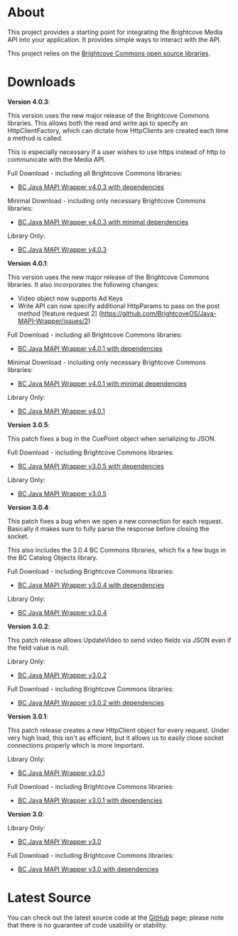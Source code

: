 About
=====

This project provides a starting point for integrating the Brightcove Media API into your application. It provides simple ways to interact with the API.

This project relies on the [Brightcove Commons open source libraries](https://github.com/BrightcoveOS/Java-Commons).

Downloads
=========

**Version 4.0.3**:

This version uses the new major release of the Brightcove Commons libraries.
This allows both the read and write api to specify an HttpClientFactory, which
can dictate how HttpClients are created each time a method is called.

This is especially necessary if a user wishes to use https instead of http to
communicate with the Media API.

Full Download - including all Brightcove Commons libraries:

- [BC Java MAPI Wrapper v4.0.3 with dependencies](https://github.com/downloads/BrightcoveOS/Java-MAPI-Wrapper/bc-java-mapi-wrapper-4.0.3.zip)

Minimal Download - including only necessary Brightcove Commons libraries:

- [BC Java MAPI Wrapper v4.0.3 with minimal dependencies](https://github.com/downloads/BrightcoveOS/Java-MAPI-Wrapper/bc-java-mapi-wrapper-minimal-4.0.3.zip)

Library Only:

- [BC Java MAPI Wrapper v4.0.3](https://github.com/downloads/BrightcoveOS/Java-MAPI-Wrapper/bc-java-mapi-wrapper-4.0.3.jar)

**Version 4.0.1**:

This version uses the new major release of the Brightcove Commons libraries.
It also incorporates the following changes:

- Video object now supports Ad Keys
- Write API can now specify additional HttpParams to pass on the post method [feature request 2] (https://github.com/BrightcoveOS/Java-MAPI-Wrapper/issues/2)

Full Download - including all Brightcove Commons libraries:

- [BC Java MAPI Wrapper v4.0.1 with dependencies](https://github.com/downloads/BrightcoveOS/Java-MAPI-Wrapper/bc-java-mapi-wrapper-4.0.1.zip)

Minimal Download - including only necessary Brightcove Commons libraries:

- [BC Java MAPI Wrapper v4.0.1 with minimal dependencies](https://github.com/downloads/BrightcoveOS/Java-MAPI-Wrapper/bc-java-mapi-wrapper-minimal-4.0.1.zip)

Library Only:

- [BC Java MAPI Wrapper v4.0.1](https://github.com/downloads/BrightcoveOS/Java-MAPI-Wrapper/bc-java-mapi-wrapper-4.0.1.jar)

**Version 3.0.5**:

This patch fixes a bug in the CuePoint object when serializing to JSON.

Full Download - including Brightcove Commons libraries:

- [BC Java MAPI Wrapper v3.0.5 with dependencies](https://github.com/downloads/BrightcoveOS/Java-MAPI-Wrapper/bc-java-mapi-wrapper-3.0.5-with-dep.zip)

Library Only:

- [BC Java MAPI Wrapper v3.0.5](https://github.com/downloads/BrightcoveOS/Java-MAPI-Wrapper/bc-java-mapi-wrapper-3.0.5.jar)

**Version 3.0.4**:

This patch fixes a bug when we open a new connection for each request.  Basically it makes sure to fully parse the response before closing the socket.

This also includes the 3.0.4 BC Commons libraries, which fix a few bugs in the BC Catalog Objects library.

Full Download - including Brightcove Commons libraries:

- [BC Java MAPI Wrapper v3.0.4 with dependencies](https://github.com/downloads/BrightcoveOS/Java-MAPI-Wrapper/bc-java-mapi-wrapper-3.0.4-with-dep.zip)

Library Only:

- [BC Java MAPI Wrapper v3.0.4](https://github.com/downloads/BrightcoveOS/Java-MAPI-Wrapper/bc-java-mapi-wrapper-3.0.4.jar)

**Version 3.0.2**:

This patch release allows UpdateVideo to send video fields via JSON even if the field value is null.

Library Only:

- [BC Java MAPI Wrapper v3.0.2](https://github.com/downloads/BrightcoveOS/Java-MAPI-Wrapper/bc-java-mapi-wrapper-3.0.2.jar)

Full Download - including Brightcove Commons libraries:

- [BC Java MAPI Wrapper v3.0.2 with dependencies](https://github.com/downloads/BrightcoveOS/Java-MAPI-Wrapper/bc-java-mapi-wrapper-3.0.2-with-dep.zip)

**Version 3.0.1**:

This patch release creates a new HttpClient object for every request.  Under very high load, this isn't as efficient, but it allows us to easily close socket connections properly which is more important.

Library Only:

- [BC Java MAPI Wrapper v3.0.1](https://github.com/downloads/BrightcoveOS/Java-MAPI-Wrapper/bc-java-mapi-wrapper-3.0.1.jar)

Full Download - including Brightcove Commons libraries:

- [BC Java MAPI Wrapper v3.0.1 with dependencies](https://github.com/downloads/BrightcoveOS/Java-MAPI-Wrapper/bc-java-mapi-wrapper-3.0.1-with-dep.zip)

**Version 3.0**:

Library Only:

- [BC Java MAPI Wrapper v3.0](https://github.com/downloads/BrightcoveOS/Java-MAPI-Wrapper/bc-java-mapi-wrapper-3.0.jar)

Full Download - including Brightcove Commons libraries:

- [BC Java MAPI Wrapper v3.0 with dependencies](https://github.com/downloads/BrightcoveOS/Java-MAPI-Wrapper/bc-java-mapi-wrapper-3.0-with-dep.zip)

Latest Source
=============

You can check out the latest source code at the
[GitHub](http://github.com/brightcoveos/Java-MAPI-Wrapper) page; please
note that there is no guarantee of code usability or stability.